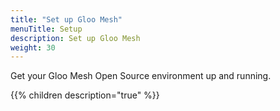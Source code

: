 ```yaml
---
title: "Set up Gloo Mesh"
menuTitle: Setup
description: Set up Gloo Mesh
weight: 30
---
```


Get your Gloo Mesh Open Source environment up and running.

{{% children description="true" %}}

